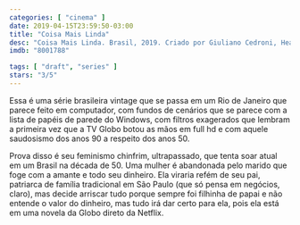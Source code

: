 ```yaml
---
categories: [ "cinema" ]
date: 2019-04-15T23:59:50-03:00
title: "Coisa Mais Linda"
desc: "Coisa Mais Linda. Brasil, 2019. Criado por Giuliano Cedroni, Heather Roth. Com Maria Casadevall, Pathy Dejesus, Fernanda Vasconcellos."
imdb: "8001788"

tags: [ "draft", "series" ]
stars: "3/5"
---
```

Essa é uma série brasileira vintage que se passa em um Rio de Janeiro que parece feito em computador, com fundos de cenários que se parece com a lista de papéis de parede do Windows, com filtros exagerados que lembram a primeira vez que a TV Globo botou as mãos em full hd e com aquele saudosismo dos anos 90 a respeito dos anos 50.

Prova disso é seu feminismo chinfrim, ultrapassado, que tenta soar atual em um Brasil na década de 50. Uma mulher é abandonada pelo marido que foge com a amante e todo seu dinheiro. Ela viraria refém de seu pai, patriarca de família tradicional em São Paulo (que só pensa em negócios, claro), mas decide arriscar tudo porque sempre foi filhinha de papai e não entende o valor do dinheiro, mas tudo irá dar certo para ela, pois ela está em uma novela da Globo direto da Netflix.
